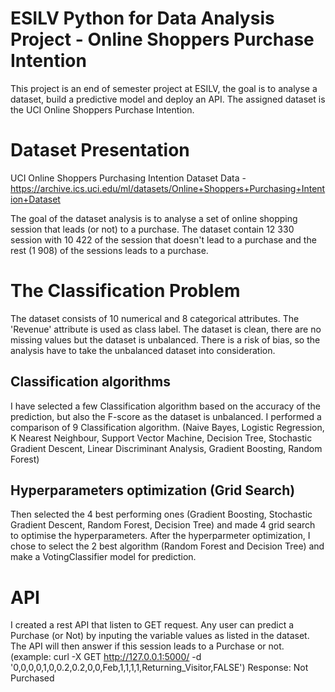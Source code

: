 # ESILV Python for Data Analysis Project - Online Shoppers Purchase Intention
This project is an end of semester project at ESILV, the goal is to analyse a dataset, build a predictive model and deploy an API. The assigned dataset is the UCI Online Shoppers Purchase Intention.

# Dataset Presentation
UCI Online Shoppers Purchasing Intention Dataset Data - https://archive.ics.uci.edu/ml/datasets/Online+Shoppers+Purchasing+Intention+Dataset

The goal of the dataset analysis is to analyse a set of online shopping session that leads (or not) to a purchase.
The dataset contain 12 330 session with 10 422 of the session that doesn't lead to a purchase and the rest (1 908) of the sessions leads to a purchase.

# The Classification Problem
The dataset consists of 10 numerical and 8 categorical attributes. The 'Revenue' attribute is used as class label. The dataset is clean, there are no missing values but the dataset is unbalanced. There is a risk of bias, so the analysis have to take the unbalanced dataset into consideration.

## Classification algorithms
I have selected a few Classification algorithm based on the accuracy of the prediction, but also the F-score as the dataset is unbalanced.
I performed a comparison of 9 Classification algorithm. (Naive Bayes, Logistic Regression, K Nearest Neighbour, Support Vector Machine, Decision Tree, Stochastic Gradient Descent, Linear Discriminant Analysis, Gradient Boosting, Random Forest)

## Hyperparameters optimization (Grid Search)
Then selected the 4 best performing ones (Gradient Boosting, Stochastic Gradient Descent, Random Forest, Decision Tree) and made 4 grid search to optimise the hyperparameters.
After the hyperparmeter optimization, I chose to select the 2 best algorithm (Random Forest and Decision Tree) and make a VotingClassifier model for prediction.

# API
I created a rest API that listen to GET request. Any user can predict a Purchase (or Not) by inputing the variable values as listed in the dataset. The API will then answer if this session leads to a Purchase or not.
(example: curl -X GET http://127.0.0.1:5000/ -d '0,0,0,0,1,0,0.2,0.2,0,0,Feb,1,1,1,1,Returning_Visitor,FALSE')
Response: Not Purchased
